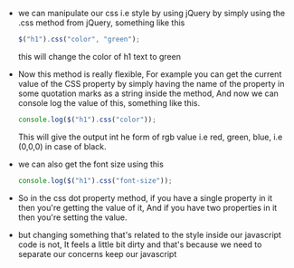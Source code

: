 * we can manipulate our css i.e style by using jQuery by simply using the .css method from jQuery, something like this

  ```javascript
  $("h1").css("color", "green");
  ```
  this will change the color of h1 text to green

* Now this method is really flexible, For example you can get the current value of the CSS property by simply having
  the name of the property in some quotation marks as a string inside the method, And now we can console log the value
  of this, something like this.

  ```javascript
  console.log($("h1").css("color"));
  ```
  This will give the output int he form of rgb value i.e red, green, blue, i.e (0,0,0) in case of black.

* we can also get the font size using this
  ```javascript
  console.log($("h1").css("font-size"));
  ```
 * So in the css dot property method, if you have a single property in it then you're getting the value of it, And if
 you have two properties in it then you're setting the value.
 
 * but changing something that's related to the style inside our javascript code is not, It feels a little bit dirty and
  that's because we need to separate our concerns keep our javascript
